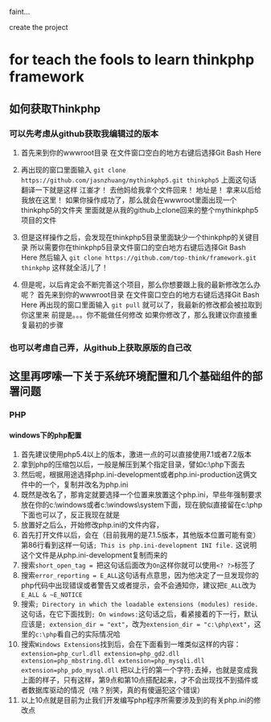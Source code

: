 faint...

create the project

# for teach the fools to learn thinkphp framework
## 如何获取Thinkphp
### 可以先考虑从github获取我编辑过的版本
1. 	首先来到你的wwwroot目录
	在文件窗口空白的地方右键后选择Git Bash Here

2. 	再出现的窗口里面输入
		`git clone https://github.com/jasnzhuang/mythinkphp5.git thinkphp5`
	上面这句话翻译一下就是这样
	江崟才！ 去他妈给我拿个文件回来！ 地址是！ 拿来以后给我放在这里！
	如果你操作成功了，那么就会在wwwroot里面出现一个thinkphp5的文件夹
	里面就是从我的github上clone回来的整个mythinkphp5项目的文件

3. 	但是这样操作之后，会发现在thinkphp5目录里面缺少一个thinkphp的关键目录
	所以需要你在thinkphp5目录文件窗口的空白地方右键后选择Git Bash Here
	然后输入
		`git clone https://github.com/top-think/framework.git thinkphp`
	这样就全活儿了！

4. 	但是呢，以后肯定会不断完善这个项目，那么你想要跟上我的最新修改怎么办呢？
	首先来到你的wwwroot目录
	在文件窗口空白的地方右键后选择Git Bash Here
	再出现的窗口里面输入
		`git pull`
	就可以了，我最新的修改都会被拉取到你这里来
	前提是。。。你不能做任何修改
	如果你修改了，那么我建议你直接重复最初的步骤

### 也可以考虑自己弄，从github上获取原版的自己改


## 这里再啰嗦一下关于系统环境配置和几个基础组件的部署问题

### PHP
#### windows下的php配置
1. 	首先建议使用php5.4以上的版本，激进一点的可以直接使用7.1或者7.2版本
2. 	拿到php的压缩包以后，一般是解压到某个指定目录，譬如c:\php下面去
3. 	然后呢，根据用途选择php.ini-development或者php.ini-production这俩文件中的一个，复制并改名为php.ini
4. 	既然是改名了，那肯定就要选择一个位置来放置这个php.ini，早些年强制要求放在你的c:\windows或者c:\windows\system下面，现在貌似直接留在c:\php下面也可以了，反正我现在就是
5. 	放置好之后么，开始修改php.ini的文件内容，
6. 	首先打开文件以后，会在（目前我用的是7.1.5版本，其他版本位置可能有变）第86行看到这样一句话`; This is php.ini-development INI file.` 这说明这个文件是从php.ini-development复制而来的
7. 	搜索`short_open_tag = `把这句话后面改为`On`这样你就可以使用`<? ?>`标签了
8. 	搜索`error_reporting = E_ALL`这句话有点意思，因为他决定了一旦发现你的php代码中出现错误或者警告又或者提示，会不会通知你，建议把`E_ALL`改为`E_ALL & ~E_NOTICE`
9. 	搜索`; Directory in which the loadable extensions (modules) reside.`这句话，在它下面找到`; On windows:`这句话之后，看紧接着的下一行，默认应该是`; extension_dir = "ext"`，改为`extension_dir = "c:\php\ext"`，这里的`c:\php`看自己的实际情况哈
10. 搜索`Windows Extensions`找到后，会在下面看到一堆类似这样的内容：
	`extension=php_curl.dll
	extension=php_gd2.dll
	extension=php_mbstring.dll
	extension=php_mysqli.dll
	extension=php_pdo_mysql.dll`
	把以上行的第一个字符`;`去掉，也就是变成我上面的样子，只有这样，第9点和第10点搭配起来，才不会出现找不到插件或者数据库驱动的情况（啥？别笑，真的有傻逼犯这个错误）
11. 以上10点就是目前为止我们开发编写php程序所需要涉及到的有关php.ini的修改点

